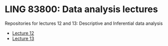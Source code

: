 # LING 83800: Data analysis lectures

Repositories for lectures 12 and 13: Descriptive and Inferential data analysis

 * [Lecture 12](lecture12.ipynb)
 * [Lecture 13](lecture13.ipynb)
 
